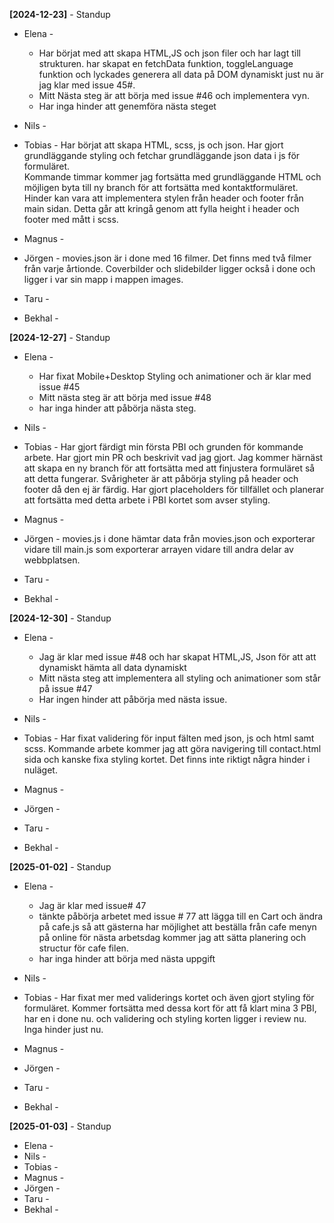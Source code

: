 **[2024-12-23]** - Standup

- Elena -
    * Har börjat med att skapa HTML,JS och json filer och har lagt till strukturen. har skapat en fetchData funktion, toggleLanguage funktion och lyckades generera all data på DOM dynamiskt just nu är jag klar med issue 45#.
    * Mitt Nästa steg är att börja med issue #46 och implementera vyn.
    * Har inga hinder att genemföra nästa steget

- Nils -
- Tobias -
  Har börjat att skapa HTML, scss, js och json. Har gjort grundläggande styling och fetchar grundläggande json data i js för formuläret.  
  Kommande timmar kommer jag fortsätta med grundläggande HTML och möjligen byta till ny branch för att fortsätta med kontaktformuläret.
  Hinder kan vara att implementera stylen från header och footer från main sidan.
  Detta går att kringå genom att fylla height i header och footer med mått i scss.

- Magnus -
- Jörgen - movies.json är i done med 16 filmer. Det finns med två filmer från varje årtionde.
  Coverbilder och slidebilder ligger också i done och ligger i var sin mapp i mappen images.
- Taru -
- Bekhal -

**[2024-12-27]** - Standup

- Elena -
  * Har fixat Mobile+Desktop Styling och animationer och är klar med issue #45
  * Mitt nästa steg är att börja med issue #48
  * har inga hinder att påbörja nästa steg.

- Nils -
- Tobias - Har gjort färdigt min första PBI och grunden för kommande arbete. Har gjort min PR och beskrivit vad jag gjort.
  Jag kommer härnäst att skapa en ny branch för att fortsätta med att finjustera formuläret så att detta fungerar.
  Svårigheter är att påbörja styling på header och footer då den ej är färdig. Har gjort placeholders för tillfället och planerar att fortsätta med detta arbete i PBI kortet som avser styling.

- Magnus -
- Jörgen - movies.js i done hämtar data från movies.json och exporterar vidare till main.js som exporterar arrayen vidare till andra delar av webbplatsen.
- Taru -
- Bekhal -

**[2024-12-30]** - Standup

- Elena - 
    * Jag är klar med issue #48 och har skapat HTML,JS, Json för att att dynamiskt hämta all data dynamiskt
    * Mitt nästa steg att implementera all styling och animationer som står på issue #47
    * Har ingen hinder att påbörja med nästa issue.

- Nils -
- Tobias - Har fixat validering för input fälten med json, js och html samt scss.
  Kommande arbete kommer jag att göra navigering till contact.html sida och kanske fixa styling kortet.
  Det finns inte riktigt några hinder i nuläget.

- Magnus -
- Jörgen -
- Taru -
- Bekhal -

**[2025-01-02]** - Standup

- Elena -
    * Jag är klar med issue# 47
    * tänkte påbörja arbetet med issue # 77 att lägga till en Cart och ändra på cafe.js så att gästerna har möjlighet att beställa från cafe menyn på online för nästa arbetsdag kommer jag att sätta planering och structur för cafe filen.
    * har inga hinder att börja med nästa uppgift 
    
- Nils -
- Tobias - Har fixat mer med validerings kortet och även gjort styling för formuläret.
  Kommer fortsätta med dessa kort för att få klart mina 3 PBI, har en i done nu.
  och validering och styling korten ligger i review nu.
  Inga hinder just nu.
- Magnus -
- Jörgen -
- Taru -
- Bekhal -

**[2025-01-03]** - Standup

- Elena -
- Nils -
- Tobias -
- Magnus -
- Jörgen -
- Taru -
- Bekhal -
